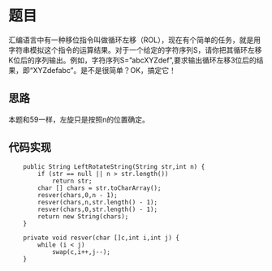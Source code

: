 # 题目

汇编语言中有一种移位指令叫做循环左移（ROL），现在有个简单的任务，就是用字符串模拟这个指令的运算结果。对于一个给定的字符序列S，请你把其循环左移K位后的序列输出。例如，字符序列S=”abcXYZdef”,要求输出循环左移3位后的结果，即“XYZdefabc”。是不是很简单？OK，搞定它！

## 思路

本题和59一样，左旋只是按照n的位置确定。

## 代码实现


```
    public String LeftRotateString(String str,int n) {
        if (str == null || n > str.length())
            return str;
        char [] chars = str.toCharArray();
        resver(chars,0,n - 1);
        resver(chars,n,str.length() - 1);
        resver(chars,0,str.length() - 1);
        return new String(chars);
    }
    
    private void resver(char []c,int i,int j) {
        while (i < j)
            swap(c,i++,j--);
    }
```
